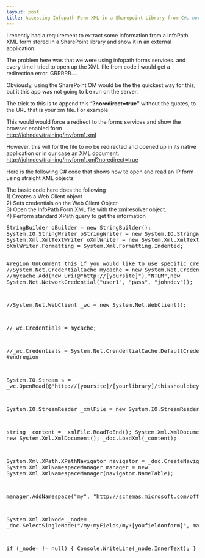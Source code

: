 ```yaml
---
layout: post
title: Accessing Infopath Form XML in a Sharepoint Library from C#… noredirect=true is the key
---
```



<p>I recently had a requirement to extract some information from a InfoPath XML form stored in a SharePoint library and show it in an external application. </p>  <p>The problem here was that we were using infopath forms services. and every time I tried to open up the XML file from code i would get a redirection error. GRRRRR….</p>  <p>Obviously, using the SharePoint OM would be the the quickest way for this, but it this app was not going to be run on the server.</p>  <p>The trick to this is to append this “<strong>?noredirect=true”</strong> without the quotes, to the URL that is your xm file. For example</p>  <p>This would would force a redirect to the forms services and show the browser enabled form   <br /><a href="http://johndev/training/myform1.xml">http://johndev/training/myform1.xml</a></p>  <p>However, this will for the file to no be redirected and opened up in its native application or in our case an XML document.   <br /><a href="http://johndev/training/myform1.xml?noredirect=true">http://johndev/training/myform1.xml?noredirect=true</a></p>  <p>Here is the following C# code that shows how to open and read an IP form using straight XML objects</p>  <p>The basic code here does the following    <br />1) Creates a Web Client object     <br />2) Sets credentials on the Web Client Object     <br />3) Open the InfoPath Form XML file with the xmlresolver object.     <br />4) Perform standard XPath query to get the information</p>  <pre lang="csharp">
StringBuilder oBuilder = new StringBuilder();
System.IO.StringWriter oStringWriter = new System.IO.StringWriter(oBuilder);
System.Xml.XmlTextWriter oXmlWriter = new System.Xml.XmlTextWriter(oStringWriter);
oXmlWriter.Formatting = System.Xml.Formatting.Indented;

#region UnComment this if you would like to use specific credentials
//System.Net.CredentialCache mycache = new System.Net.CredentialCache();
//mycache.Add(new Uri(@&quot;http://[yoursite]"),"NTLM",new System.Net.NetworkCredential("user1", "pass", "johndev"));

//System.Net.WebClient _wc = new System.Net.WebClient();

//_wc.Credentials = mycache;

//_wc.Credentials = System.Net.CrendentialCache.DefaultCredentials;
#endregion

System.IO.Stream s = _wc.OpenRead(@"http://[yoursite]/[yourlibrary]/thisshouldbeyourform.xml?noredirect=true");

System.IO.StreamReader _xmlFile = new System.IO.StreamReader(s);

string _content = _xmlFile.ReadToEnd();
System.Xml.XmlDocument _doc = new System.Xml.XmlDocument();
_doc.LoadXml(_content);

System.Xml.XPath.XPathNavigator navigator = _doc.CreateNavigator();
System.Xml.XmlNamespaceManager manager = new System.Xml.XmlNamespaceManager(navigator.NameTable);

manager.AddNamespace("my", "http://schemas.microsoft.com/office/infopath/2003/myXSD/2004-11-22T15:09:37");

System.Xml.XmlNode _node= _doc.SelectSingleNode("/my:myFields/my:[youfieldonform]", manager);


if (_node=  != null)
{
	Console.WriteLine(_node.InnerText);
}</pre>
